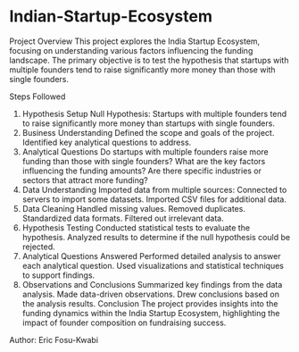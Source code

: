# Indian-Startup-Ecosystem
Project Overview
This project explores the India Startup Ecosystem, focusing on understanding various factors influencing the funding landscape. The primary objective is to test the hypothesis that startups with multiple founders tend to raise significantly more money than those with single founders.

Steps Followed
1. Hypothesis Setup
Null Hypothesis: Startups with multiple founders tend to raise significantly more money than startups with single founders.
2. Business Understanding
Defined the scope and goals of the project.
Identified key analytical questions to address.
3. Analytical Questions
Do startups with multiple founders raise more funding than those with single founders?
What are the key factors influencing the funding amounts?
Are there specific industries or sectors that attract more funding?
4. Data Understanding
Imported data from multiple sources:
Connected to servers to import some datasets.
Imported CSV files for additional data.
5. Data Cleaning
Handled missing values.
Removed duplicates.
Standardized data formats.
Filtered out irrelevant data.
6. Hypothesis Testing
Conducted statistical tests to evaluate the hypothesis.
Analyzed results to determine if the null hypothesis could be rejected.
7. Analytical Questions Answered
Performed detailed analysis to answer each analytical question.
Used visualizations and statistical techniques to support findings.
8. Observations and Conclusions
Summarized key findings from the data analysis.
Made data-driven observations.
Drew conclusions based on the analysis results.
Conclusion
The project provides insights into the funding dynamics within the India Startup Ecosystem, highlighting the impact of founder composition on fundraising success.

Author:
Eric Fosu-Kwabi
